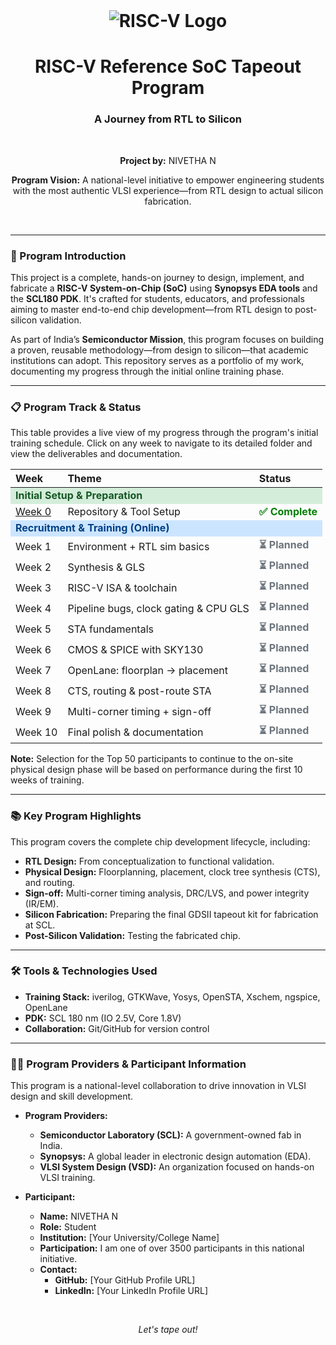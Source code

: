 <div align="center">
  <br>
  <h1><img src="https://img.shields.io/badge/RISC--V%20Tapeout%20Program-blue?style=for-the-badge&logo=RISC-V&logoColor=white" alt="RISC-V Logo"></h1>
  <h1>RISC-V Reference SoC Tapeout Program</h1>
  <h3>A Journey from RTL to Silicon</h3>
  <br>
  <p><b>Project by:</b> NIVETHA N</p>
  <p><b>Program Vision:</b> A national-level initiative to empower engineering students with the most authentic VLSI experience—from RTL design to actual silicon fabrication.</p>
  <br>
</div>

---

### 🚀 Program Introduction

This project is a complete, hands-on journey to design, implement, and fabricate a **RISC-V System-on-Chip (SoC)** using **Synopsys EDA tools** and the **SCL180 PDK**. It's crafted for students, educators, and professionals aiming to master end-to-end chip development—from RTL design to post-silicon validation.

As part of India’s **Semiconductor Mission**, this program focuses on building a proven, reusable methodology—from design to silicon—that academic institutions can adopt. This repository serves as a portfolio of my work, documenting my progress through the initial online training phase.

---

### 📋 Program Track & Status

This table provides a live view of my progress through the program's initial training schedule. Click on any week to navigate to its detailed folder and view the deliverables and documentation.

<table width="100%">
  <thead>
    <tr>
      <th><div align="left">Week</div></th>
      <th><div align="left">Theme</div></th>
      <th><div align="left">Status</div></th>
    </tr>
  </thead>
  <tbody>
    <tr>
      <td colspan="3" style="background-color:#d4edda; color:#155724; font-weight:bold;"><div align="left">Initial Setup & Preparation</div></td>
    </tr>
    <tr>
      <td><a href="./Week_00/README.md">Week 0</a></td>
      <td>Repository & Tool Setup</td>
      <td><span style="color:green;font-weight:bold;">✅ Complete</span></td>
    </tr>
    <tr>
      <td colspan="3" style="background-color:#cce5ff; color:#004085; font-weight:bold;"><div align="left">Recruitment & Training (Online)</div></td>
    </tr>
    <tr>
      <td>Week 1</td>
      <td>Environment + RTL sim basics</td>
      <td><span style="color:#6c757d;font-weight:bold;">⏳ Planned</span></td>
    </tr>
    <tr>
      <td>Week 2</td>
      <td>Synthesis & GLS</td>
      <td><span style="color:#6c757d;font-weight:bold;">⏳ Planned</span></td>
    </tr>
    <tr>
      <td>Week 3</td>
      <td>RISC-V ISA & toolchain</td>
      <td><span style="color:#6c757d;font-weight:bold;">⏳ Planned</span></td>
    </tr>
    <tr>
      <td>Week 4</td>
      <td>Pipeline bugs, clock gating & CPU GLS</td>
      <td><span style="color:#6c757d;font-weight:bold;">⏳ Planned</span></td>
    </tr>
    <tr>
      <td>Week 5</td>
      <td>STA fundamentals</td>
      <td><span style="color:#6c757d;font-weight:bold;">⏳ Planned</span></td>
    </tr>
    <tr>
      <td>Week 6</td>
      <td>CMOS & SPICE with SKY130</td>
      <td><span style="color:#6c757d;font-weight:bold;">⏳ Planned</span></td>
    </tr>
    <tr>
      <td>Week 7</td>
      <td>OpenLane: floorplan → placement</td>
      <td><span style="color:#6c757d;font-weight:bold;">⏳ Planned</span></td>
    </tr>
    <tr>
      <td>Week 8</td>
      <td>CTS, routing & post-route STA</td>
      <td><span style="color:#6c757d;font-weight:bold;">⏳ Planned</span></td>
    </tr>
    <tr>
      <td>Week 9</td>
      <td>Multi-corner timing + sign-off</td>
      <td><span style="color:#6c757d;font-weight:bold;">⏳ Planned</span></td>
    </tr>
    <tr>
      <td>Week 10</td>
      <td>Final polish & documentation</td>
      <td><span style="color:#6c757d;font-weight:bold;">⏳ Planned</span></td>
    </tr>
  </tbody>
</table>

**Note:** Selection for the Top 50 participants to continue to the on-site physical design phase will be based on performance during the first 10 weeks of training.

---

### 📚 Key Program Highlights

This program covers the complete chip development lifecycle, including:
-   **RTL Design:** From conceptualization to functional validation.
-   **Physical Design:** Floorplanning, placement, clock tree synthesis (CTS), and routing.
-   **Sign-off:** Multi-corner timing analysis, DRC/LVS, and power integrity (IR/EM).
-   **Silicon Fabrication:** Preparing the final GDSII tapeout kit for fabrication at SCL.
-   **Post-Silicon Validation:** Testing the fabricated chip.

---

### 🛠️ Tools & Technologies Used

-   **Training Stack:** iverilog, GTKWave, Yosys, OpenSTA, Xschem, ngspice, OpenLane
-   **PDK:** SCL 180 nm (IO 2.5V, Core 1.8V)
-   **Collaboration:** Git/GitHub for version control

---

### 🧑‍💻 Program Providers & Participant Information

This program is a national-level collaboration to drive innovation in VLSI design and skill development.

- **Program Providers:**
  - **Semiconductor Laboratory (SCL):** A government-owned fab in India.
  - **Synopsys:** A global leader in electronic design automation (EDA).
  - **VLSI System Design (VSD):** An organization focused on hands-on VLSI training.

- **Participant:**
  - **Name:** NIVETHA N
  - **Role:** Student
  - **Institution:** [Your University/College Name]
  - **Participation:** I am one of over 3500 participants in this national initiative.
  - **Contact:**
    - **GitHub:** [Your GitHub Profile URL]
    - **LinkedIn:** [Your LinkedIn Profile URL]

<br>
<div align="center">
  <p><i>Let's tape out!</i></p>
</div>
